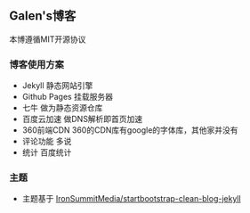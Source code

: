

## Galen's博客

本博遵循MIT开源协议

### 博客使用方案

* Jekyll 静态网站引擎
* Github Pages 挂载服务器
* 七牛 做为静态资源仓库
* 百度云加速 做DNS解析即首页加速
* 360前端CDN 360的CDN库有google的字体库，其他家并没有
* 评论功能 多说
* 统计 百度统计

### 主题

* 主题基于 [IronSummitMedia/startbootstrap-clean-blog-jekyll](https://github.com/IronSummitMedia/startbootstrap-clean-blog-jekyll)

